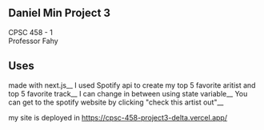 ## Daniel Min Project 3

CPSC 458 - 1 <br />
Professor Fahy<br />

## Uses

made with next.js__
I used Spotify api to create my top 5 favorite aritist and top 5 favorite track__
I can change in between using state variable__
You can get to the spotify website by clicking "check this artist out"__

my site is deployed in
https://cpsc-458-project3-delta.vercel.app/
